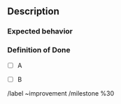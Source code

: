 ## Description




### Expected behavior
<!-- Required -->




### Definition of Done
<!-- Required -->

- [ ] A
- [ ] B


<!-- Please do not edit anything below this comment -->
/label ~improvement
/milestone %30
